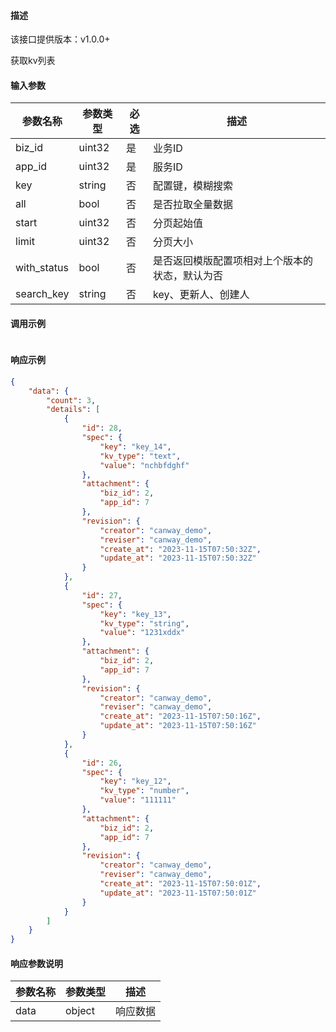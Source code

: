 #### 描述

该接口提供版本：v1.0.0+

获取kv列表

#### 输入参数

| 参数名称        | 参数类型 | 必选 | 描述                      |
|-------------| -------- | ---- |-------------------------|
| biz_id      | uint32   | 是   | 业务ID                    |
| app_id      | uint32   | 是   | 服务ID                    |
| key         | string   | 否   | 配置键，模糊搜索                |
| all         | bool     | 否   | 是否拉取全量数据                |
| start       | uint32   | 否   | 分页起始值                   |
| limit       | uint32   | 否   | 分页大小                    |
| with_status | bool     | 否   | 是否返回模版配置项相对上个版本的状态，默认为否 |
| search_key  | string   | 否   | key、更新人、创建人             |

#### 调用示例

```json

```

#### 响应示例

```json
{
    "data": {
        "count": 3,
        "details": [
            {
                "id": 28,
                "spec": {
                    "key": "key_14",
                    "kv_type": "text",
                    "value": "nchbfdghf"
                },
                "attachment": {
                    "biz_id": 2,
                    "app_id": 7
                },
                "revision": {
                    "creator": "canway_demo",
                    "reviser": "canway_demo",
                    "create_at": "2023-11-15T07:50:32Z",
                    "update_at": "2023-11-15T07:50:32Z"
                }
            },
            {
                "id": 27,
                "spec": {
                    "key": "key_13",
                    "kv_type": "string",
                    "value": "1231xddx"
                },
                "attachment": {
                    "biz_id": 2,
                    "app_id": 7
                },
                "revision": {
                    "creator": "canway_demo",
                    "reviser": "canway_demo",
                    "create_at": "2023-11-15T07:50:16Z",
                    "update_at": "2023-11-15T07:50:16Z"
                }
            },
            {
                "id": 26,
                "spec": {
                    "key": "key_12",
                    "kv_type": "number",
                    "value": "111111"
                },
                "attachment": {
                    "biz_id": 2,
                    "app_id": 7
                },
                "revision": {
                    "creator": "canway_demo",
                    "reviser": "canway_demo",
                    "create_at": "2023-11-15T07:50:01Z",
                    "update_at": "2023-11-15T07:50:01Z"
                }
            }
        ]
    }
}
```

#### 响应参数说明

| 参数名称 | 参数类型 | 描述     |
| -------- | -------- | -------- |
| data     | object   | 响应数据 |

